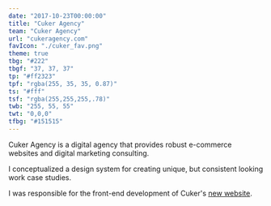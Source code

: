 ```yaml
---
date: "2017-10-23T00:00:00"
title: "Cuker Agency"
team: "Cuker Agency"
url: "cukeragency.com"
favIcon: "./cuker_fav.png"
theme: true
tbg: "#222"
tbgf: "37, 37, 37"
tp: "#ff2323"
tpf: "rgba(255, 35, 35, 0.87)"
ts: "#fff"
tsf: "rgba(255,255,255,.78)"
twb: "255, 55, 55"
twt: "0,0,0"
tfbg: "#151515"
---
```

Cuker Agency is a digital agency that provides robust e-commerce websites and digital marketing consulting. 

I conceptualized a design system for creating unique, but consistent looking work case studies.

I was responsible for the front-end development of Cuker's <a href="https://www.cukeragency.com/" target="_blank">new website</a>.
